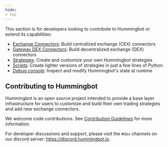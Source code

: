 ```yaml
---
hide:
- toc
---
```


This section is for developers looking to contribute to Hummingbot or extend its capabilities:

* [Exchange Connectors](/developers/connectors): Build centralized exchange (CEX) connectors
* [Gateway DEX Connectors](/developers/gateway): Build decentralized exchange (DEX) connectors
* [Strategies](/developers/strategies): Create and customize your own Hummingbot strategies
* [Scripts](/scripts): Create lighter versions of strategies in just a few lines of Python
* [Debug console](/developers/debug): Inspect and modify Hummingbot's state at runtime

## Contributing to Hummingbot

Hummingbot is an open source project intended to provide a base layer infrastructure for users to customize and build their own trading strategies and add new exchange connectors.

We welcome code contributions. See [Contribution Guidelines](/developers/contributions) for more information.

For developer discussions and support, please visit the `#dev` channels on our discord server: https://discord.hummingbot.io.
